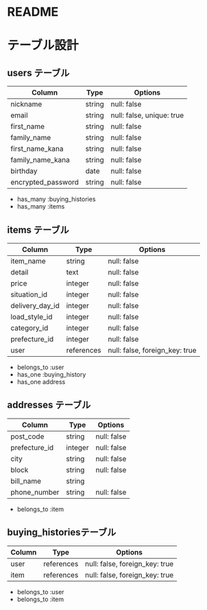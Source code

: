 # README

# テーブル設計

## users テーブル

| Column             | Type   | Options                   |
| ------------------ | ------ | ------------------------- |
| nickname           | string | null: false               |
| email              | string | null: false, unique: true |
| first_name         | string | null: false               |
| family_name        | string | null: false               |
| first_name_kana    | string | null: false               |
| family_name_kana   | string | null: false               |
| birthday           | date   | null: false               |
| encrypted_password | string | null: false               |

- has_many :buying_histories
- has_many :items

## items テーブル

| Column             | Type       | Options                        |
| ------------------ | ---------- | ------------------------------ |
| item_name          | string     | null: false                    |
| detail             | text       | null: false                    |
| price              | integer    | null: false                    |
| situation_id       | integer    | null: false                    |
| delivery_day_id    | integer    | null: false                     |
| load_style_id      | integer    | null: false                    |
| category_id        | integer    | null: false                    |
| prefecture_id      | integer    | null: false                    |
| user               | references | null: false, foreign_key: true |

- belongs_to :user
- has_one :buying_history
- has_one address

## addresses テーブル

| Column             | Type       | Options                        |
| ------------------ | ---------- | ------------------------------ |
| post_code          | string     | null: false                    |
| prefecture_id      | integer    | null: false                    |
| city               | string     | null: false                    |
| block              | string     | null: false                    |
| bill_name          | string     |                                |
| phone_number       | string     | null: false                    |

- belongs_to :item


## buying_historiesテーブル

| Column             | Type       | Options                        |
| ------------------ | ---------- | ------------------------------ |
| user               | references | null: false, foreign_key: true |
| item               | references | null: false, foreign_key: true |

- belongs_to :user
- belongs_to :item
